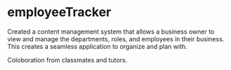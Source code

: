 # employeeTracker

Created a content management system that allows a business owner to view and manage the departments, roles, and employees in their business. This creates a seamless application to organize and plan with.

Coloboration from classmates and tutors. 

